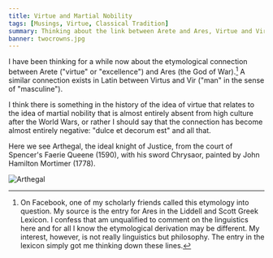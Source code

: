 ```yaml
---
title: Virtue and Martial Nobility
tags: [Musings, Virtue, Classical Tradition]
summary: Thinking about the link between Arete and Ares, Virtue and Vir.
banner: twocrowns.jpg
---
```


I have been thinking for a while now about the etymological connection between Arete ("virtue" or "excellence") and Ares (the God of War).[^dU]  A similar connection exists in Latin between Virtus and Vir ("man" in the sense of "masculine").

  [^dU]: On Facebook, one of my scholarly friends called this etymology into question.  My source is the entry for Ares in the Liddell and Scott Greek Lexicon.  I confess that am unqualified to comment on the linguistics here and for all I know the etymological derivation may be different.  My interest, however, is not really linguistics but philosophy.  The entry in the lexicon simply got me thinking down these lines.

I think there is something in the history of the idea of virtue that relates to the idea of martial nobility that is almost entirely absent from high culture after the World Wars, or rather I should say that the connection has become almost entirely negative: "dulce et decorum est" and all that.

Here we see Arthegal, the ideal knight of Justice, from the court of Spencer's Faerie Queene (1590), with his sword Chrysaor, painted by John Hamilton Mortimer (1778).

![Arthegal](http://dtsheffler.com/images/Arthegal.jpg)